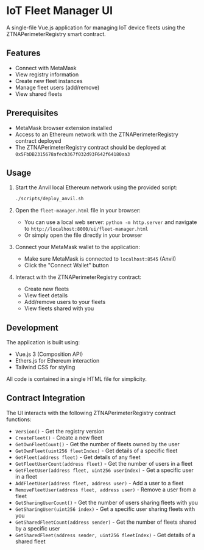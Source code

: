 # IoT Fleet Manager UI

A single-file Vue.js application for managing IoT device fleets using the ZTNAPerimeterRegistry smart contract.

## Features

- Connect with MetaMask
- View registry information
- Create new fleet instances
- Manage fleet users (add/remove)
- View shared fleets

## Prerequisites

- MetaMask browser extension installed
- Access to an Ethereum network with the ZTNAPerimeterRegistry contract deployed
- The ZTNAPerimeterRegistry contract should be deployed at `0x5FbDB2315678afecb367f032d93F642f64180aa3`

## Usage

1. Start the Anvil local Ethereum network using the provided script:
   ```bash
   ./scripts/deploy_anvil.sh
   ```

2. Open the `fleet-manager.html` file in your browser:
   - You can use a local web server: `python -m http.server` and navigate to `http://localhost:8000/ui/fleet-manager.html`
   - Or simply open the file directly in your browser

3. Connect your MetaMask wallet to the application:
   - Make sure MetaMask is connected to `localhost:8545` (Anvil)
   - Click the "Connect Wallet" button

4. Interact with the ZTNAPerimeterRegistry contract:
   - Create new fleets
   - View fleet details
   - Add/remove users to your fleets
   - View fleets shared with you

## Development

The application is built using:
- Vue.js 3 (Composition API)
- Ethers.js for Ethereum interaction
- Tailwind CSS for styling

All code is contained in a single HTML file for simplicity.

## Contract Integration

The UI interacts with the following ZTNAPerimeterRegistry contract functions:

- `Version()` - Get the registry version
- `CreateFleet()` - Create a new fleet
- `GetOwnFleetCount()` - Get the number of fleets owned by the user
- `GetOwnFleet(uint256 fleetIndex)` - Get details of a specific fleet
- `GetFleet(address fleet)` - Get details of any fleet
- `GetFleetUserCount(address fleet)` - Get the number of users in a fleet
- `GetFleetUser(address fleet, uint256 userIndex)` - Get a specific user in a fleet
- `AddFleetUser(address fleet, address user)` - Add a user to a fleet
- `RemoveFleetUser(address fleet, address user)` - Remove a user from a fleet
- `GetSharingUserCount()` - Get the number of users sharing fleets with you
- `GetSharingUser(uint256 index)` - Get a specific user sharing fleets with you
- `GetSharedFleetCount(address sender)` - Get the number of fleets shared by a specific user
- `GetSharedFleet(address sender, uint256 fleetIndex)` - Get details of a shared fleet 